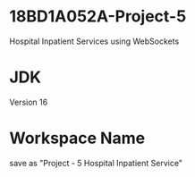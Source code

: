 # 18BD1A052A-Project-5
Hospital Inpatient Services using WebSockets

# JDK 
Version 16

# Workspace Name
save as "Project - 5 Hospital Inpatient Service"
